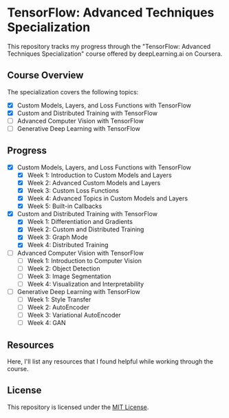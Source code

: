 # TensorFlow: Advanced Techniques Specialization

This repository tracks my progress through the "TensorFlow: Advanced Techniques Specialization" course offered by deepLearning.ai on Coursera.

## Course Overview

The specialization covers the following topics:

- [x] Custom Models, Layers, and Loss Functions with TensorFlow
- [x] Custom and Distributed Training with TensorFlow
- [ ] Advanced Computer Vision with TensorFlow
- [ ] Generative Deep Learning with TensorFlow

## Progress

- [x] Custom Models, Layers, and Loss Functions with TensorFlow
  - [x] Week 1: Introduction to Custom Models and Layers
  - [x] Week 2: Advanced Custom Models and Layers
  - [x] Week 3: Custom Loss Functions
  - [x] Week 4: Advanced Topics in Custom Models and Layers
  - [x] Week 5: Built-in Callbacks
- [x] Custom and Distributed Training with TensorFlow
  - [x] Week 1: Differentiation and Gradients
  - [x] Week 2: Custom and Distributed Training
  - [x] Week 3: Graph Mode
  - [x] Week 4: Distributed Training
- [ ] Advanced Computer Vision with TensorFlow
  - [ ] Week 1: Introduction to Computer Vision
  - [ ] Week 2: Object Detection
  - [ ] Week 3: Image Segmentation
  - [ ] Week 4: Visualization and Interpretability
- [ ] Generative Deep Learning with TensorFlow
  - [ ] Week 1: Style Transfer
  - [ ] Week 2: AutoEncoder
  - [ ] Week 3: Variational AutoEncoder
  - [ ] Week 4: GAN

## Resources

Here, I'll list any resources that I found helpful while working through the course.

## License

This repository is licensed under the [MIT License](LICENSE).
